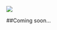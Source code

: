 ![](https://raw.githubusercontent.com/daynin/scheme-js/master/tiny-lisp-logo.png)

##Coming soon...
